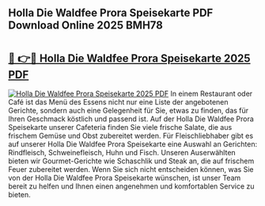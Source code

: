 ## Holla Die Waldfee Prora Speisekarte PDF Download Online 2025 BMH78

# <h2><a href="http://gcb6p1l.nevu.top/?p=Holla+Die+Waldfee+Prora+Speisekarte">🔗 👉🔴 Holla Die Waldfee Prora Speisekarte 2025 PDF</a></h2>

[![Holla Die Waldfee Prora Speisekarte 2025 PDF](https://i.imgur.com/dBaPXMq.png)](http://gcb6p1l.nevu.top/?p=Holla+Die+Waldfee+Prora+Speisekarte)
In einem Restaurant oder Café ist das Menü des Essens nicht nur eine Liste der angebotenen Gerichte, sondern auch eine Gelegenheit für Sie, etwas zu finden, das für Ihren Geschmack köstlich und passend ist. Auf der Holla Die Waldfee Prora Speisekarte unserer Cafeteria finden Sie viele frische Salate, die aus frischem Gemüse und Obst zubereitet werden. Für Fleischliebhaber gibt es auf unserer Holla Die Waldfee Prora Speisekarte eine Auswahl an Gerichten: Rindfleisch, Schweinefleisch, Huhn und Fisch. Unseren Auserwählten bieten wir Gourmet-Gerichte wie Schaschlik und Steak an, die auf frischem Feuer zubereitet werden. Wenn Sie sich nicht entscheiden können, was Sie von der Holla Die Waldfee Prora Speisekarte wünschen, ist unser Team bereit zu helfen und Ihnen einen angenehmen und komfortablen Service zu bieten.
